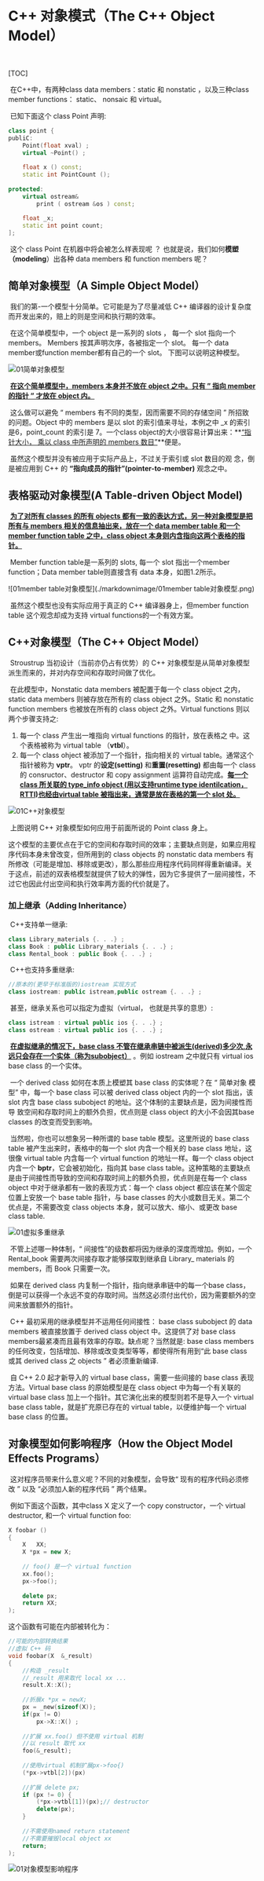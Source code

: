 # C++ 对象模式（The C++ Object Model）

​		

[TOC]

​		在C++中，有两种class data members：static 和 nonstatic ，以及三种class member functions： static、 nonsaic 和 virtual。

​		已知下面这个 class Point 声明:

```c++
class point {
publiC:
	Point(float xval) ;
	virtual ~Point() ;
  
	float x () const;
	static int PointCount ();
  
protected:
	virtual ostream& 
		print ( ostream &os ) const;
  
	float _x;
	static int point count;
];
```

​		这个 class Point 在机器中将会被怎么样表现呢 ？ 也就是说，我们如何**模塑（modeling**）出各种 data members 和 function members 呢？



## 简单对象模型（A Simple Object Model）

​		我们的第-一个模型十分简单。它可能是为了尽量减低 C++ 编译器的设计复杂度而开发出来的，赔上的则是空间和执行期的效率。

​		在这个简单模型中，一个 object 是一系列的 slots ， 每一个 slot 指向一个members。 Members 按其声明次序，各被指定一个 slot。 每一个 data member或function member都有自己的一个 slot。 下图可以说明这种模型。

![01简单对象模型](./markdownimage/01简单对象模型.png)

​		**<u>在这个简单模型中，members 本身并不放在 object 之中。只有 ” 指向 member 的指针 ” 才放在 object 内。</u>**

​		这么做可以避免 “ members 有不同的类型，因而需要不同的存储空间 ” 所招致的问题。Object 中的 members 是以 slot 的索引值来寻址，本例之中 _x 的索引是6，point_count 的索引是 7。一个class object的大小很容易计算出来：**<u>“指针大小， 乘以 class 中所声明的 members 数目”</u>**便是。

​		虽然这个模型并没有被应用于实际产品上，不过关于索引或 slot 数目的观
念，倒是被应用到 C++ 的 **“指向成员的指针”(pointer-to-member)** 观念之中。



## 表格驱动对象模型(A Table-driven Object Model)

​		**<u>为了对所有 classes 的所有 objects 都有一致的表达方式，另一种对象模型是把所有与 members 相关的信息抽出来，放在一个 data member table 和一个member function table 之中，class object 本身则内含指向这两个表格的指针。</u>**

​		Member function table是一系列的 slots, 每一个 slot 指出一个member function；Data member table则直接含有 data 本身，如图1.2所示。

![01member table对象模型](./markdownimage/01member table对象模型.png)

​		虽然这个模型也没有实际应用于真正的 C++ 编译器身上，但member function table 这个观念却成为支持 virtual functions的一个有效方案。



## C++对象模型（The C++ Object Model）

​		Stroustrup 当初设计（当前亦仍占有优势）的 C++ 对象模型是从简单对象模型派生而来的，并对内存空间和存取时间做了优化。

​		在此模型中，Nonstatic data members 被配置于每一个 class object 之内，static data members 则被存放在所有的 class object 之外。Static 和 nonstatic function members 也被放在所有的 class object 之外。Virtual functions 则以两个步骤支持之:

1. 每一个 class 产生出一堆指向 virtual functions 的指针，放在表格之
   中。这个表格被称为 virtual table （**vtbl**）。
2. 每一个 class ohject 被添加了一个指针，指向相关的 virtual table。通常这个指针被称为 **vptr**。 vptr 的**设定(setting)** 和**重置(resetting)** 都由每一个 class 的 consructor、destructor 和 copy assignment 运算符自动完成。**<u>每一个 class 所关联的 type_info object (用以支持runtime type identilcation， RTTI)也经由virtual table 被指出来，通常是放在表格的第一个 slot 处。</u>**

![01C++对象模型](./markdownimage/01C++对象模型.png)

​		上图说明 C++ 对象模型如何应用于前面所说的 Point class 身上。

​		这个模型的主要优点在于它的空间和存取时间的效率；主要缺点则是，如果应用程序代码本身未曾改变，但所用到的 class objects 的 nonstatic data members 有所修改（可能是增加、移除或更改），那么那些应用程序代码同样得重新编译。关于这点，前述的双表格模型就提供了较大的弹性，因为它多提供了一层间接性，不过它也因此付出空间和执行效率两方面的代价就是了。

### 加上继承（Adding Inheritance）

​	C++支持单一继承:

```c++
class Library_materials {. . .} ;
class Book : public Library_materials {. . .} ;
class Rental_book : public Book {. . .} ;
```

​		C++也支持多重继承:

```c++
//原本的(更早于标准版的)iostream 实现方式
class iostream: public istream,public ostream {. . .} ;
```

​		甚至，继承关系也可以指定为虚拟（virtual， 也就是共享的意思）:

```c++
class istream : virtual public ios {. . .} ;
class ostream : virtual public ios {. . .} ;
```

​		**<u>在虚拟继承的情况下，base class 不管在继承串链中被派生(derived)多少次,永远只会存在一个实体（称为subobject）</u>** 。例如 iostream 之中就只有 virtual ios base class 的一个实体。

​		一个 derived class 如何在本质上模塑其 base class 的实体呢？在 “ 简单对象
模型” 中，每一个 base class 可以被 derived class object 内的一个 slot 指出，该
slot 内含 base class subobject 的地址。这个体制的主要缺点是，因为间接性而导
致空间和存取时间上的额外负担，优点则是 class object 的大小不会因其base classes 的改变而受到影响。

​		当然啦，你也可以想象另一种所谓的 base table 模型。这里所说的 base class table 被产生出来时，表格中的每一个 slot 内含一个相关的 base class 地址，这很像 virtual table 内含每一个 virtual function 的地址一样。每一个 class object 内含一个 **bptr**，它会被初始化，指向其 base class table。这种策略的主要缺点是由于间接性而导致的空间和存取时间上的额外负担，优点则是在每一个 class object 中对于继承都有一致的表现方式：每一个 class object 都应该在某个固定位置上安放一个 base table 指针，与 base classes 的大小或数目无关。第二个优点是，不需要改变 class objects 本身，就可以放大、缩小、或更改 base class table.

![01虚拟多重继承](./markdownimage/01虚拟多重继承.png)

​		不管上述哪一种体制，“ 间接性”的级数都将因为继承的深度而增加。例如，一个 Rental_book 需要两次间接存取才能够探取到继承自 Library_ materials 的members，而 Book 只需要一次。

​		如果在 derived class 内复制一个指针，指向继承串链中的每一个base class，倒是可以获得一个永远不变的存取时间。当然这必须付出代价，因为需要额外的空间来放置额外的指针。

​		C++ 最初采用的继承模型并不运用任何间接性： base class subobject 的 data members 被直接放置于 derived class object 中。这提供了对 base class members最紧凑而且最有效率的存取。缺点呢？当然就是: base class members 的任何改变，包括增加、移除或改变类型等等，都使得所有用到“此 base class 或其 derived class 之 objects ” 者必须重新编译.

​		自 C++ 2.0 起才新导入的 virtual base class，需要一些间接的 base class 表现
方法。Virtual base class 的原始模型是在 class object 中为每一个有关联的 virtual
base class 加上一个指针。其它演化出来的模型则若不是导入一个 virtual base class table，就是扩充原已存在的 virtual table，以便维护每一个 virtual base class 的位置。



## 对象模型如何影响程序（How the Object Model Effects Programs）

​		这对程序员带来什么意义呢？不同的对象模型，会导致“ 现有的程序代码必须修改 ” 以及 “必须加人新的程序代码 ” 两个结果。

​		例如下面这个函数，其中class X 定义了一个 copy constructor，一个 virtual destructor, 和一个 virtual function foo:

```c++
X foobar ()
{
	X	XX;
	X *px = new X;
  
	// foo() 是一个 virtua1 function
	xx.foo();
	px->foo();
  
	delete px;
	return XX;
);
```

这个函数有可能在内部被转化为：

```c++
//可能的内部转换结果
//虚拟 C++ 码
void foobar(X  &_result) 
{
	//构造 _result
	//_result 用来取代 local xx ...
	result.X::X();
  
	//折展x *px = newX;
	px = _new(sizeof(X));
	if(px != O)
		px->X::X() ;
  
	//扩展 xx.foo() 但不使用 virtual 机制
	//以 result 取代 xx
	foo(&_result);
  
	//使用virtual 机制扩展px->foo{)
	(*px->vtbl[2])(pх)
  
	//扩展 delete px;
	if (px != 0) {
		(*px->vtbl[1])(px);// destructor
		delete(pх);
	}
  
	//不需使用named return statement
	//不需要摧毁local object xx
	return;
);
```

![01对象模型影响程序](./markdownimage/01对象模型影响程序.png)














